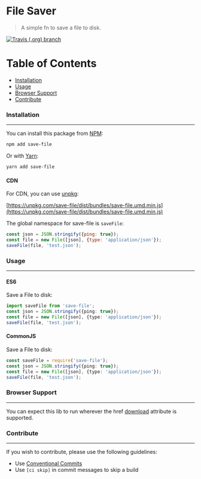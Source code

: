 # File Saver

> A simple fn to save a file to disk.

[![Travis (.org) branch](https://img.shields.io/travis/rolandjitsu/save-file/master.svg?style=flat-square)](https://github.com/rolandjitsu/save-file)


# Table of Contents

* [Installation](#installation)
* [Usage](#usage)
* [Browser Support](#browser-support)
* [Contribute](#contribute)


### Installation
----------------
You can install this package from [NPM](https://www.npmjs.com):
```bash
npm add save-file
```

Or with [Yarn](https://yarnpkg.com/en):
```bash
yarn add save-file
```

#### CDN
For CDN, you can use [unpkg](https://unpkg.com):

[https://unpkg.com/save-file/dist/bundles/save-file.umd.min.js](https://unpkg.com/save-file/dist/bundles/save-file.umd.min.js)

The global namespace for save-file is `saveFile`:
```js
const json = JSON.stringify({ping: true});
const file = new File([json], {type: 'application/json'});
saveFile(file, 'test.json');
```


### Usage
---------

#### ES6
Save a File to disk:
```ts
import saveFile from 'save-file';
const json = JSON.stringify({ping: true});
const file = new File([json], {type: 'application/json'});
saveFile(file, 'test.json');
```

#### CommonJS
Save a File to disk:
```ts
const saveFile = require('save-file');
const json = JSON.stringify({ping: true});
const file = new File([json], {type: 'application/json'});
saveFile(file, 'test.json');
```


### Browser Support
-------------------
You can expect this lib to run wherever the href [download](https://developer.mozilla.org/en-US/docs/Web/HTML/Element/a#Browser_compatibility) attribute is supported.


### Contribute
--------------
If you wish to contribute, please use the following guidelines:
* Use [Conventional Commits](https://conventionalcommits.org)
* Use `[ci skip]` in commit messages to skip a build
